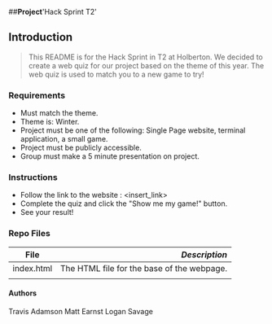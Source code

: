 ##**Project**'Hack Sprint T2'

## Introduction
> This README is for the Hack Sprint in T2 at Holberton.
> We decided to create a web quiz for our project based on the theme of this year.
> The web quiz is used to match you to a new game to try!

### Requirements
- Must match the theme.
- Theme is: Winter.
- Project must be one of the following: Single Page website, terminal application, a small game.
- Project must be publicly accessible.
- Group must make a 5 minute presentation on project.

### Instructions
- Follow the link to the website : <insert_link>
- Complete the quiz and click the "Show me my game!" button.
- See your result!


### Repo Files
| **File** | *__Description__* |
|----------|----------------:|
|index.html| The HTML file for the base of the webpage.|
||

#### Authors
Travis Adamson
Matt Earnst
Logan Savage